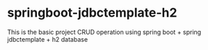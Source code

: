 # springboot-jdbctemplate-h2
This is the basic project CRUD operation using spring boot + spring jdbctemplate + h2 database
